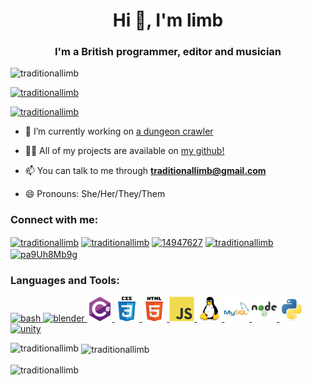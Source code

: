 <h1 align="center">Hi 👋, I'm limb</h1>
<h3 align="center">I'm a British programmer, editor and musician</h3>

<p align="left"> <img src="https://komarev.com/ghpvc/?username=traditionallimb&label=Profile%20views&color=690eb4&style=flat" alt="traditionallimb" /> </p>

<p align="left"> <a href="https://github.com/ryo-ma/github-profile-trophy"><img src="https://github-profile-trophy.vercel.app/?username=traditionallimb" alt="traditionallimb" /></a> </p>

<p align="left"> <a href="https://twitter.com/traditionallimb" target="blank"><img src="https://img.shields.io/twitter/follow/traditionallimb?logo=twitter&style=for-the-badge" alt="traditionallimb" /></a> </p>

- 🔭 I’m currently working on [a dungeon crawler](https://github.com/peppermintgames69/dungeon-crawler)

- 👨‍💻 All of my projects are available on [my github!](https://github.com/traditionallimb)

- 📫 You can talk to me through **traditionallimb@gmail.com**

- 😄 Pronouns: She/Her/They/Them


<h3 align="left">Connect with me:</h3>
<p align="left">
<a href="https://dev.to/traditionallimb" target="blank"><img align="center" src="https://cdn.jsdelivr.net/npm/simple-icons@3.0.1/icons/dev-dot-to.svg" alt="traditionallimb" height="30" width="40" /></a>
<a href="https://twitter.com/traditionallimb" target="blank"><img align="center" src="https://cdn.jsdelivr.net/npm/simple-icons@3.0.1/icons/twitter.svg" alt="traditionallimb" height="30" width="40" /></a>
<a href="https://stackoverflow.com/users/14947627" target="blank"><img align="center" src="https://cdn.jsdelivr.net/npm/simple-icons@3.0.1/icons/stackoverflow.svg" alt="14947627" height="30" width="40" /></a>
<a href="https://www.youtube.com/c/traditionallimb" target="blank"><img align="center" src="https://cdn.jsdelivr.net/npm/simple-icons@3.0.1/icons/youtube.svg" alt="traditionallimb" height="30" width="40" /></a>
<a href="https://discord.gg/pa9Uh8Mb9g" target="blank"><img align="center" src="https://cdn.jsdelivr.net/npm/simple-icons@3.0.1/icons/discord.svg" alt="pa9Uh8Mb9g" height="30" width="40" /></a>
</p>

<h3 align="left">Languages and Tools:</h3>
<p align="left"> <a href="https://www.gnu.org/software/bash/" target="_blank"> <img src="https://www.vectorlogo.zone/logos/gnu_bash/gnu_bash-icon.svg" alt="bash" width="40" height="40"/> </a> <a href="https://www.blender.org/" target="_blank"> <img src="https://download.blender.org/branding/community/blender_community_badge_white.svg" alt="blender" width="40" height="40"/> </a> <a href="https://www.w3schools.com/cs/" target="_blank"> <img src="https://raw.githubusercontent.com/devicons/devicon/master/icons/csharp/csharp-original.svg" alt="csharp" width="40" height="40"/> </a> <a href="https://www.w3schools.com/css/" target="_blank"> <img src="https://raw.githubusercontent.com/devicons/devicon/master/icons/css3/css3-original-wordmark.svg" alt="css3" width="40" height="40"/> </a> <a href="https://www.w3.org/html/" target="_blank"> <img src="https://raw.githubusercontent.com/devicons/devicon/master/icons/html5/html5-original-wordmark.svg" alt="html5" width="40" height="40"/> </a> <a href="https://developer.mozilla.org/en-US/docs/Web/JavaScript" target="_blank"> <img src="https://raw.githubusercontent.com/devicons/devicon/master/icons/javascript/javascript-original.svg" alt="javascript" width="40" height="40"/> </a> <a href="https://www.linux.org/" target="_blank"> <img src="https://raw.githubusercontent.com/devicons/devicon/master/icons/linux/linux-original.svg" alt="linux" width="40" height="40"/> </a> <a href="https://www.mysql.com/" target="_blank"> <img src="https://raw.githubusercontent.com/devicons/devicon/master/icons/mysql/mysql-original-wordmark.svg" alt="mysql" width="40" height="40"/> </a> <a href="https://nodejs.org" target="_blank"> <img src="https://raw.githubusercontent.com/devicons/devicon/master/icons/nodejs/nodejs-original-wordmark.svg" alt="nodejs" width="40" height="40"/> </a> <a href="https://www.python.org" target="_blank"> <img src="https://raw.githubusercontent.com/devicons/devicon/master/icons/python/python-original.svg" alt="python" width="40" height="40"/> </a> <a href="https://unity.com/" target="_blank"> <img src="https://www.vectorlogo.zone/logos/unity3d/unity3d-icon.svg" alt="unity" width="40" height="40"/> </a> </p>

<p><img align="left" src="https://github-readme-stats.vercel.app/api/top-langs?username=traditionallimb&show_icons=true&locale=en&layout=compact" alt="traditionallimb" /></p>

<p>&nbsp;<img align="center" src="https://github-readme-stats.vercel.app/api?username=traditionallimb&show_icons=true&theme=synthwave&locale=en" alt="traditionallimb" /></p>

<p><img align="center" src="https://github-readme-streak-stats.herokuapp.com/?user=traditionallimb&" alt="traditionallimb" /></p>
